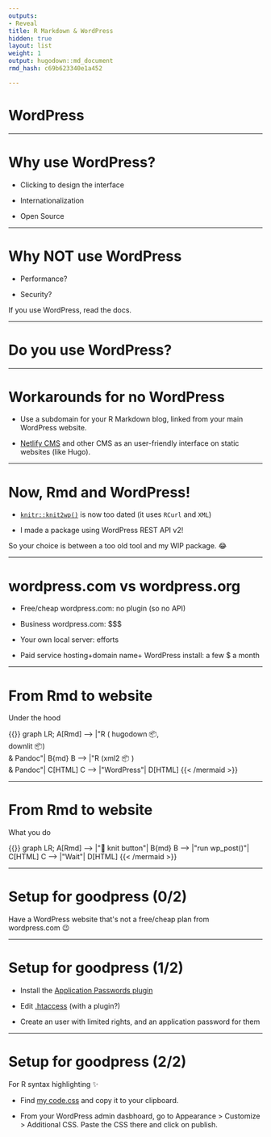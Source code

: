 ```yaml
---
outputs:
- Reveal
title: R Markdown & WordPress
hidden: true
layout: list
weight: 1
output: hugodown::md_document
rmd_hash: c69b623340e1a452

---
```


WordPress
=========

------------------------------------------------------------------------

Why use WordPress?
==================

-   Clicking to design the interface

-   Internationalization

-   Open Source

------------------------------------------------------------------------

Why NOT use WordPress
=====================

-   Performance?

-   Security?

If you use WordPress, read the docs.

------------------------------------------------------------------------

Do you use WordPress?
=====================

------------------------------------------------------------------------

Workarounds for no WordPress
============================

-   Use a subdomain for your R Markdown blog, linked from your main WordPress website.

-   [Netlify CMS](https://www.netlifycms.org/) and other CMS as an user-friendly interface on static websites (like Hugo).

------------------------------------------------------------------------

Now, Rmd and WordPress!
=======================

-   [`knitr::knit2wp()`](https://rdrr.io/pkg/knitr/man/knit2wp.html) is now too dated (it uses `RCurl` and `XML`)

-   I made a package using WordPress REST API v2!

So your choice is between a too old tool and my WIP package. :joy:

------------------------------------------------------------------------

wordpress.com vs wordpress.org
==============================

-   Free/cheap wordpress.com: no plugin (so no API)

-   Business wordpress.com: \$\$\$

-   Your own local server: efforts

-   Paid service hosting+domain name+ WordPress install: a few \$ a month

------------------------------------------------------------------------

From Rmd to website
===================

Under the hood

{{<mermaid align="left">}}
graph LR;
    A[Rmd] --> |"R ( hugodown :package:, </br> downlit :package:) </br> & Pandoc"| B{md}
    B --> |"R (xml2 :package: ) </br> & Pandoc"| C[HTML]
    C --> |"WordPress"| D[HTML]
{{< /mermaid >}}

------------------------------------------------------------------------

From Rmd to website
===================

What you do

{{<mermaid align="left">}}
graph LR;
    A[Rmd] --> |":large_blue_circle: knit button"| B{md}
    B --> |"run wp_post()"| C[HTML]
    C --> |"Wait"| D[HTML]
{{< /mermaid >}}

------------------------------------------------------------------------

Setup for goodpress (0/2)
=========================

Have a WordPress website that's not a free/cheap plan from wordpress.com :wink:

------------------------------------------------------------------------

Setup for goodpress (1/2)
=========================

-   Install the [Application Passwords plugin](https://wordpress.org/plugins/application-passwords/)

-   Edit [.htaccess](https://github.com/WordPress/application-passwords/wiki/Basic-Authorization-Header----Missing) (with a plugin?)

-   Create an user with limited rights, and an application password for them

------------------------------------------------------------------------

Setup for goodpress (2/2)
=========================

For R syntax highlighting :sparkles:

-   Find [my code.css](https://github.com/maelle/goodpress/blob/main/inst/css/code.css) and copy it to your clipboard.

-   From your WordPress admin dasbhoard, go to Appearance &gt; Customize &gt; Additional CSS. Paste the CSS there and click on publish.

